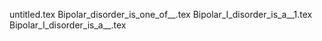 untitled.tex
Bipolar_disorder_is_one_of__.tex
Bipolar_I_disorder_is_a__1.tex
Bipolar_I_disorder_is_a__.tex
